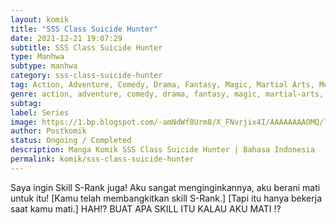 ```yaml
---
layout: komik
title: "SSS Class Suicide Hunter"
date: 2021-12-21 19:07:29
subtitle: SSS Class Suicide Hunter
type: Manhwa
subtype: manhwa
category: sss-class-suicide-hunter
tag: Action, Adventure, Comedy, Drama, Fantasy, Magic, Martial Arts, Monsters, Psychological, Supernatural, Time Travel
genre: action, adventure, comedy, drama, fantasy, magic, martial-arts, monsters, psychological, supernatural, time-travel
subtag: 
label: Series
image: https://1.bp.blogspot.com/-amNdWf8Urm8/X_FNvrjix4I/AAAAAAAAOMQ/ls64vTSKN8MPn2-64lbIpzY2SmueVl54gCLcBGAsYHQ/s72-c/sss-class-suicide-hunter-861634-Hnzys1Nu.jpg
author: Postkomik
status: Ongoing / Completed
description: Manga Komik SSS Class Suicide Hunter | Bahasa Indonesia
permalink: komik/sss-class-suicide-hunter
---
```


Saya ingin Skill S-Rank juga! Aku sangat menginginkannya, aku berani mati untuk itu! [Kamu telah membangkitkan skill S-Rank.] [Tapi itu hanya bekerja saat kamu mati.] HAH!? BUAT APA SKILL ITU KALAU AKU MATI !?
